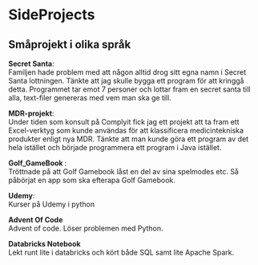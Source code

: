 # SideProjects
## Småprojekt i olika språk</b> 

<b>Secret Santa</b>: <br>
Familjen hade problem med att någon alltid drog sitt egna namn i Secret Santa lottningen. 
Tänkte att jag skulle bygga ett program för att kringgå detta. 
Programmet tar emot 7 personer och lottar fram en secret santa till alla, text-filer genereras med vem man ska ge till. 

<b>MDR-projekt</b>: <br> 
Under tiden som konsult på Complyit fick jag ett projekt att ta fram ett Excel-verktyg som kunde användas för att klassificera 
medicintekniska produkter enligt nya MDR.
Tänkte att man kunde göra ett program av det hela istället och började programmera ett program i Java istället. 

<b> Golf_GameBook </b>: <br>
Tröttnade på att Golf Gamebook låst en del av sina spelmodes etc. 
Så påbörjat en app som ska efterapa Golf Gamebook. 

<b>Udemy</b>: <br> 
Kurser på Udemy i python

<b>Advent Of Code</b> <br>
Advent of code. 
Löser problemen med Python.

<b>Databricks Notebook</b> <br>
Lekt runt lite i databricks och kört både SQL samt lite Apache Spark.
